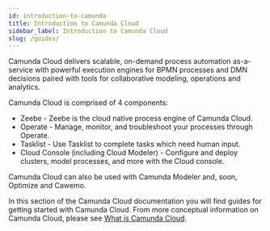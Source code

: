 ```yaml
---
id: introduction-to-camunda
title: Introduction to Camunda Cloud
sidebar_label: Introduction to Camunda Cloud
slug: /guides/
---
```


Camunda Cloud delivers scalable, on-demand process automation as-a-service with powerful execution engines for BPMN processes and DMN decisions paired with tools for collaborative modeling, operations and analytics.

Camunda Cloud is comprised of 4 components:

* Zeebe - Zeebe is the cloud native process engine of Camunda Cloud.
* Operate - Manage, monitor, and troubleshoot your processes through Operate.
* Tasklist - Use Tasklist to complete tasks which need human input.
* Cloud Console (including Cloud Modeler) - Configure and deploy clusters, model processes, and more with the Cloud console. 

Camunda Cloud can also be used with Camunda Modeler and, soon, Optimize and Cawemo. 

In this section of the Camunda Cloud documentation you will find guides for getting started with Camunda Cloud. From more conceptual information on Camunda Cloud, please see [What is Camunda Cloud](components/concepts/what-is-camunda-cloud.md).
